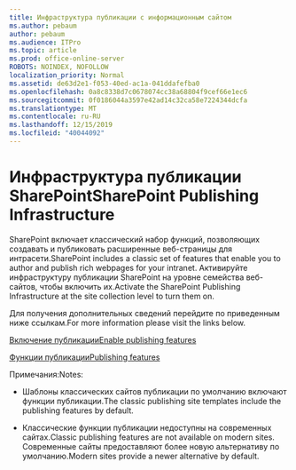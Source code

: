 ```yaml
---
title: Инфраструктура публикации с информационным сайтом
ms.author: pebaum
author: pebaum
ms.audience: ITPro
ms.topic: article
ms.prod: office-online-server
ROBOTS: NOINDEX, NOFOLLOW
localization_priority: Normal
ms.assetid: de63d2e1-f053-40ed-ac1a-041ddafefba0
ms.openlocfilehash: 0a8c8338d7c0678074cc38a68804f9cef66e1ec6
ms.sourcegitcommit: 0f0186044a3597e42ad14c32ca58e7224344dcfa
ms.translationtype: MT
ms.contentlocale: ru-RU
ms.lasthandoff: 12/15/2019
ms.locfileid: "40044092"
---
```

# <a name="sharepoint-publishing-infrastructure"></a><span data-ttu-id="b4081-102">Инфраструктура публикации SharePoint</span><span class="sxs-lookup"><span data-stu-id="b4081-102">SharePoint Publishing Infrastructure</span></span>


<span data-ttu-id="b4081-103">SharePoint включает классический набор функций, позволяющих создавать и публиковать расширенные веб-страницы для интрасети.</span><span class="sxs-lookup"><span data-stu-id="b4081-103">SharePoint includes a classic set of features that enable you to author and publish rich webpages for your intranet.</span></span> <span data-ttu-id="b4081-104">Активируйте инфраструктуру публикации SharePoint на уровне семейства веб-сайтов, чтобы включить их.</span><span class="sxs-lookup"><span data-stu-id="b4081-104">Activate the SharePoint Publishing Infrastructure at the site collection level to turn them on.</span></span>

<span data-ttu-id="b4081-105">Для получения дополнительных сведений перейдите по приведенным ниже ссылкам.</span><span class="sxs-lookup"><span data-stu-id="b4081-105">For more information please visit the links below.</span></span>

[<span data-ttu-id="b4081-106">Включение публикации</span><span class="sxs-lookup"><span data-stu-id="b4081-106">Enable publishing features</span></span>](https://support.office.com/article/Enable-publishing-features-479677A6-8B33-4AC7-907D-071C1C7E4518)

[<span data-ttu-id="b4081-107">Функции публикации</span><span class="sxs-lookup"><span data-stu-id="b4081-107">Publishing features</span></span>](https://support.office.com/article/Features-enabled-in-a-SharePoint-Online-publishing-site-3AB3810C-3C2C-4361-9D0E-0CBE666EA0B0?wt.mc_id=O365_Portal_MMaven#__toc336865553)

<span data-ttu-id="b4081-108">Примечания:</span><span class="sxs-lookup"><span data-stu-id="b4081-108">Notes:</span></span>

- <span data-ttu-id="b4081-109">Шаблоны классических сайтов публикации по умолчанию включают функции публикации.</span><span class="sxs-lookup"><span data-stu-id="b4081-109">The classic publishing site templates include the publishing features by default.</span></span>

- <span data-ttu-id="b4081-110">Классические функции публикации недоступны на современных сайтах.</span><span class="sxs-lookup"><span data-stu-id="b4081-110">Classic publishing features are not available on modern sites.</span></span> <span data-ttu-id="b4081-111">Современные сайты предоставляют более новую альтернативу по умолчанию.</span><span class="sxs-lookup"><span data-stu-id="b4081-111">Modern sites provide a newer alternative by default.</span></span>

